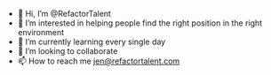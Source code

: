 - 👋 Hi, I’m @RefactorTalent
- 👀 I’m interested in helping people find the right position in the right environment 
- 🌱 I’m currently learning every single day 
- 💞️ I’m looking to collaborate
- 📫 How to reach me jen@refactortalent.com

<!---
RefactorTalent/RefactorTalent is a ✨ special ✨ repository because its `README.md` (this file) appears on your GitHub profile.
You can click the Preview link to take a look at your changes.
--->
